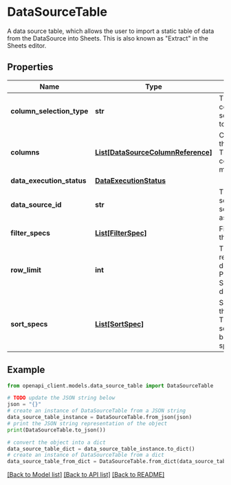 # DataSourceTable

A data source table, which allows the user to import a static table of data from the DataSource into Sheets. This is also known as \"Extract\" in the Sheets editor.

## Properties

Name | Type | Description | Notes
------------ | ------------- | ------------- | -------------
**column_selection_type** | **str** | The type to select columns for the data source table. Defaults to SELECTED. | [optional] 
**columns** | [**List[DataSourceColumnReference]**](DataSourceColumnReference.md) | Columns selected for the data source table. The column_selection_type must be SELECTED. | [optional] 
**data_execution_status** | [**DataExecutionStatus**](DataExecutionStatus.md) |  | [optional] 
**data_source_id** | **str** | The ID of the data source the data source table is associated with. | [optional] 
**filter_specs** | [**List[FilterSpec]**](FilterSpec.md) | Filter specifications in the data source table. | [optional] 
**row_limit** | **int** | The limit of rows to return. If not set, a default limit is applied. Please refer to the Sheets editor for the default and max limit. | [optional] 
**sort_specs** | [**List[SortSpec]**](SortSpec.md) | Sort specifications in the data source table. The result of the data source table is sorted based on the sort specifications in order. | [optional] 

## Example

```python
from openapi_client.models.data_source_table import DataSourceTable

# TODO update the JSON string below
json = "{}"
# create an instance of DataSourceTable from a JSON string
data_source_table_instance = DataSourceTable.from_json(json)
# print the JSON string representation of the object
print(DataSourceTable.to_json())

# convert the object into a dict
data_source_table_dict = data_source_table_instance.to_dict()
# create an instance of DataSourceTable from a dict
data_source_table_from_dict = DataSourceTable.from_dict(data_source_table_dict)
```
[[Back to Model list]](../README.md#documentation-for-models) [[Back to API list]](../README.md#documentation-for-api-endpoints) [[Back to README]](../README.md)


